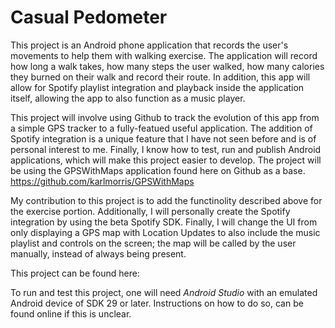 # Casual Pedometer

This project is an Android phone application that records the user's movements to help them with walking exercise. The application will record how long a walk takes,
how many steps the user walked, how many calories they burned on their walk and record their route. In addition, this app will allow for Spotify playlist integration and 
playback inside the application itself, allowing the app to also function as a music player.

This project will involve using Github to track the evolution of this app from a simple GPS tracker to a fully-featued useful application. The addition of Spotify integration
is a unique feature that I have not seen before and is of personal interest to me. Finally, I know how to test, run and publish Android applications, which will make this project
easier to develop. The project will be using the GPSWithMaps application found here on Github as a base. 
https://github.com/karlmorris/GPSWithMaps

My contribution to this project is to add the functinolity described above for the exercise portion. Additionally, I will personally create the Spotify integration by using
the beta Spotify SDK. Finally, I will change the UI from only displaying a GPS map with Location Updates to also include the music playlist and controls on the screen;
the map will be called by the user manually, instead of always being present. 

This project can be found here:

To run and test this project, one will need *Android Studio* with an emulated Android device of SDK 29 or later. Instructions on how to do so, can be found online if this is unclear.

